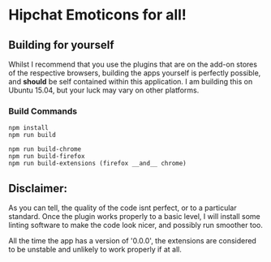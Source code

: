 # Hipchat Emoticons for all! #


## Building for yourself ##
Whilst I recommend that you use the plugins that are on the add-on stores of the respective browsers, building the apps yourself is perfectly possible, and __should__ be self contained within this application. I am building this on Ubuntu 15.04, but your luck may vary on other platforms.
### Build Commands ###
    npm install
    npm run build

    npm run build-chrome
    npm run build-firefox
    npm run build-extensions (firefox __and__ chrome)

## Disclaimer: ##
As you can tell, the quality of the code isnt perfect, or to a particular standard. Once the plugin works properly to a basic level, I will install some linting software to make the code look nicer, and possibly run smoother too.

All the time the app has a version of '0.0.0', the extensions are considered to be unstable and unlikely to work properly if at all.